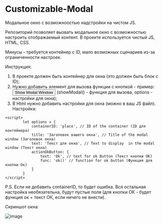 # Customizable-Modal
 Модальное окно с возможноостью надстройки на чистом JS.

Репозиторий позволяет вызвать модальное окно с возможностью настроить отображаемый контент. В проекте используется чистый JS, HTML, CSS.

Минусы - требуется контейнер с ID, мало возможных сценариев из-за ограниченности настроек.

Инструкция:
1. В проекте должен быть контейнер для окна (это должен быть блок с ID);
2. Нужно добавить элемент для вызова функции с кнопкой - пример: <button type="button" onclick="showModal(options)">Show Modal Window</button> (showModal() - функция для вызова, options - настройки для окна);
3. В Html нужно добавить настройки для окна (можно в ваш JS файл). Настройка:
```
<script>
        let options = {
            containerID: 'place', // ID of the container (ID для контейнера)
            title: 'Заголовок вашего окна', // Title of the modal window (Заголовок окна)
            text: 'Текст для окна', // Text to display  in the modal window (Текст окна)
            actionOkButton: {
                text: 'Ok', // text for ok Button (Текст кнопки ОК)
                func: 'ok()' // function for ok button (Функция для кнопки Ок)
            }
        }
</script> 
```


P.S. Если не добавить containerID, то будет ошибка. Вся остальная настройка необязательна, будут пустые поля (для кнопки ОК - будет функция ок + текст ОК, если ничего не внести).

Скриншот окна:

![image](https://github.com/MasonMyr/Simple-Customizable-Modal/assets/72799228/cba87e2f-35e5-4962-869f-2ccd11c4cb49)




